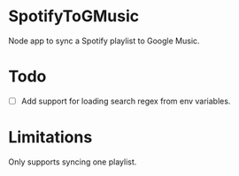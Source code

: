 # SpotifyToGMusic
Node app to sync a Spotify playlist to Google Music.

# Todo
- [ ] Add support for loading search regex from env variables.

# Limitations
Only supports syncing one playlist.
